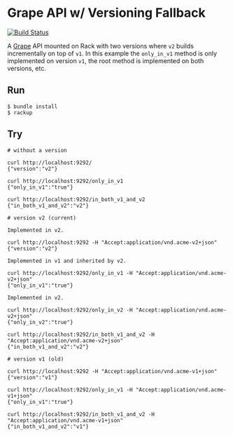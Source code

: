 Grape API w/ Versioning Fallback
================================

[![Build Status](https://secure.travis-ci.org/dblock/grape-on-rack-v1-inside-v2.png)](http://travis-ci.org/dblock/grape-on-rack-v1-inside-v2)

A [Grape](http://github.com/intridea/grape) API mounted on Rack with two versions where `v2` builds incrementally on top of `v1`. In this example the `only_in_v1` method is only implemented on version `v1`, the root method is implemented on both versions, etc.

Run
---

```
$ bundle install
$ rackup
```

Try
---

```
# without a version

curl http://localhost:9292/
{"version":"v2"}

curl http://localhost:9292/only_in_v1
{"only_in_v1":"true"}

curl http://localhost:9292/in_both_v1_and_v2
{"in_both_v1_and_v2":"v2"}

# version v2 (current)

Implemented in v2.

curl http://localhost:9292 -H "Accept:application/vnd.acme-v2+json"
{"version":"v2"}

Implemented in v1 and inherited by v2.

curl http://localhost:9292/only_in_v1 -H "Accept:application/vnd.acme-v2+json"
{"only_in_v1":"true"}

Implemented in v2.

curl http://localhost:9292/only_in_v2 -H "Accept:application/vnd.acme-v2+json"
{"only_in_v2":"true"}

curl http://localhost:9292/in_both_v1_and_v2 -H "Accept:application/vnd.acme-v2+json"
{"in_both_v1_and_v2":"v2"}

# version v1 (old)

curl http://localhost:9292 -H "Accept:application/vnd.acme-v1+json"
{"version":"v1"}

curl http://localhost:9292/only_in_v1 -H "Accept:application/vnd.acme-v1+json"
{"only_in_v1":"true"}

curl http://localhost:9292/in_both_v1_and_v2 -H "Accept:application/vnd.acme-v1+json"
{"in_both_v1_and_v2":"v1"}
```

